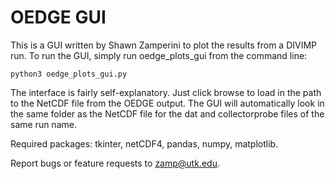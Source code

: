 # OEDGE GUI

This is a GUI written by Shawn Zamperini to plot the results from a DIVIMP run. To run the GUI, simply run oedge_plots_gui from the command line:

```
python3 oedge_plots_gui.py
```

The interface is fairly self-explanatory. Just click browse to load in the path to the NetCDF file from the OEDGE output. The GUI will automatically look in the same folder as the NetCDF file for the dat and collectorprobe files of the same run name. 

Required packages: tkinter, netCDF4, pandas, numpy, matplotlib.

Report bugs or feature requests to zamp@utk.edu.
